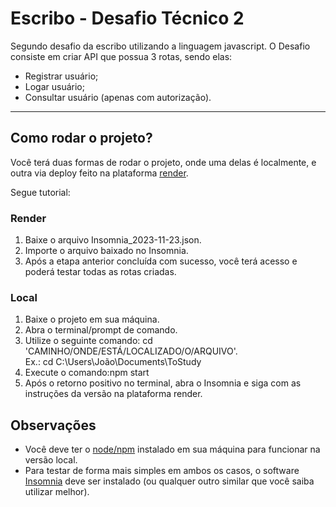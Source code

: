 <h1>Escribo - Desafio Técnico 2</h1>
<p>Segundo desafio da escribo utilizando a linguagem javascript. O Desafio consiste em criar API que possua 3 rotas, sendo elas: </p>
  <ul>
    <li>Registrar usuário;</li>
    <li>Logar usuário;</li>
    <li>Consultar usuário (apenas com autorização).</li>
  </ul>
  
<hr>

<h2>Como rodar o projeto?</h2>
<p>Você terá duas formas de rodar o projeto, onde uma delas é localmente, e outra via deploy feito na plataforma <a href="https://dashboard.render.com/">render</a>.</p>
<p>Segue tutorial:</p>

<h3>Render</h3>
<ol>
  <li>Baixe o arquivo Insomnia_2023-11-23.json.</li>
  <li>Importe o arquivo baixado no Insomnia.</li>
  <li>Após a etapa anterior concluída com sucesso, você terá acesso e poderá testar todas as rotas criadas.</li>
</ol>

<h3>Local</h3>
<ol>
  <li>Baixe o projeto em sua máquina.</li>
  <li>Abra o terminal/prompt de comando.</li>
  <li>
    Utilize o seguinte comando: cd 'CAMINHO/ONDE/ESTÁ/LOCALIZADO/O/ARQUIVO'. </br> 
    Ex.: cd C:\Users\João\Documents\ToStudy
  </li>
  <li>Execute o comando:npm start</li>
  <li>Após o retorno positivo no terminal, abra o Insomnia e siga com as instruções da versão na plataforma render.</li>
</ol>

<h2>Observações</h2>
  <ul>
    <li>Você deve ter o <a href="https://nodejs.org/en/download">node/npm</a> instalado em sua máquina para funcionar na versão local.</li>
    <li>Para testar de forma mais simples em ambos os casos, o software <a href="https://insomnia.rest/download">Insomnia</a> deve ser instalado (ou qualquer outro similar que você saiba utilizar melhor).</li>
  </ul>

